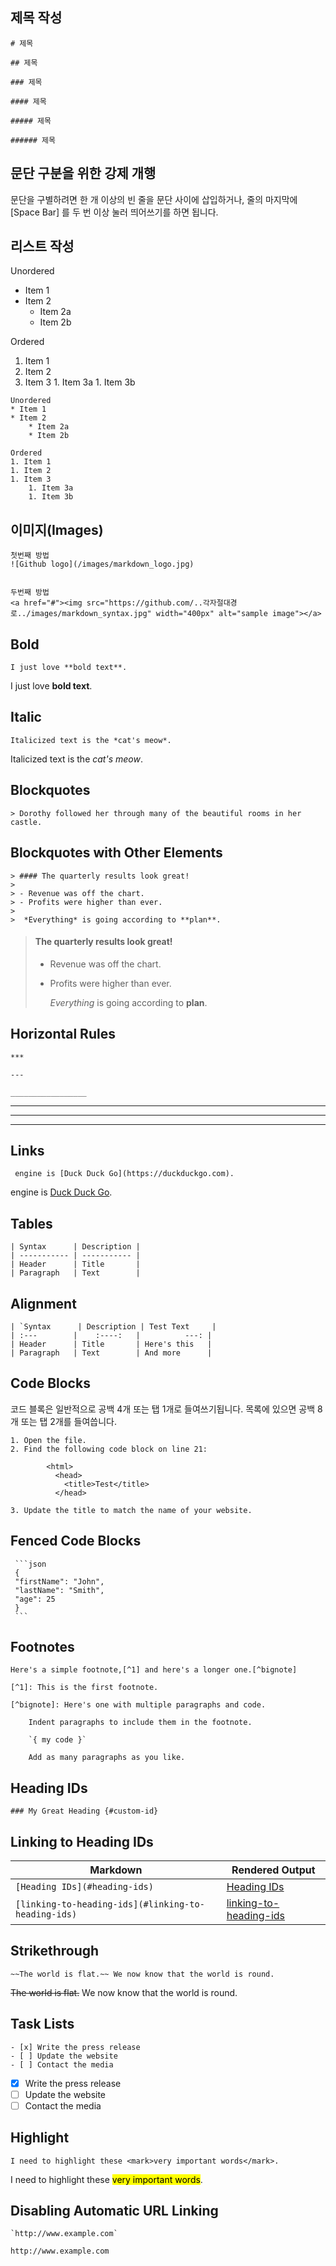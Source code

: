 ## 제목 작성

```
# 제목

## 제목

### 제목

#### 제목

##### 제목

###### 제목

```

## 문단 구분을 위한 강제 개행

문단을 구별하려면 한 개 이상의 빈 줄을 문단 사이에 삽입하거나, 줄의 마지막에 [Space Bar] 를 두 번 이상 눌러 띄어쓰기를 하면 됩니다.

## 리스트 작성

Unordered

- Item 1
- Item 2
  - Item 2a
  - Item 2b

Ordered

1. Item 1
1. Item 2
1. Item 3 1. Item 3a 1. Item 3b

```
Unordered
* Item 1
* Item 2
    * Item 2a
    * Item 2b

Ordered
1. Item 1
1. Item 2
1. Item 3
    1. Item 3a
    1. Item 3b

```

## 이미지(Images)

```
첫번째 방법
![Github logo](/images/markdown_logo.jpg)


두번째 방법
<a href="#"><img src="https://github.com/..각자절대경로../images/markdown_syntax.jpg" width="400px" alt="sample image"></a>

```

## Bold

```
I just love **bold text**.
```

I just love **bold text**.

## Italic

```
Italicized text is the *cat's meow*.
```

Italicized text is the _cat's meow_.

## Blockquotes

```
> Dorothy followed her through many of the beautiful rooms in her castle.
```

## Blockquotes with Other Elements

```
> #### The quarterly results look great!
>
> - Revenue was off the chart.
> - Profits were higher than ever.
>
>  *Everything* is going according to **plan**.
```

> #### The quarterly results look great!
>
> - Revenue was off the chart.
> - Profits were higher than ever.
>
>   _Everything_ is going according to **plan**.

## Horizontal Rules

```
***

---

_________________
```

---

---

---

## Links

```
 engine is [Duck Duck Go](https://duckduckgo.com).
```

engine is [Duck Duck Go](https://duckduckgo.com).

## Tables

```
| Syntax      | Description |
| ----------- | ----------- |
| Header      | Title       |
| Paragraph   | Text        |
```

## Alignment

```
| `Syntax      | Description | Test Text     |
| :---        |    :----:   |          ---: |
| Header      | Title       | Here's this   |
| Paragraph   | Text        | And more      |
```

## Code Blocks

코드 블록은 일반적으로 공백 4개 또는 탭 1개로 들여쓰기됩니다. 목록에 있으면 공백 8개 또는 탭 2개를 들여씁니다.

```
1. Open the file.
2. Find the following code block on line 21:

        <html>
          <head>
            <title>Test</title>
          </head>

3. Update the title to match the name of your website.
```

## Fenced Code Blocks

````
 ```json
 {
 "firstName": "John",
 "lastName": "Smith",
 "age": 25
 }
 ```
````

## Footnotes

```
Here's a simple footnote,[^1] and here's a longer one.[^bignote]

[^1]: This is the first footnote.

[^bignote]: Here's one with multiple paragraphs and code.

    Indent paragraphs to include them in the footnote.

    `{ my code }`

    Add as many paragraphs as you like.
```

## Heading IDs

```
### My Great Heading {#custom-id}
```

## Linking to Heading IDs

| Markdown                                             | Rendered Output                                   |
| ---------------------------------------------------- | ------------------------------------------------- |
| `[Heading IDs](#heading-ids)`                        | <a href="#heading-ids">Heading IDs</a>            |
| `[linking-to-heading-ids](#linking-to-heading-ids) ` | [linking-to-heading-ids](#linking-to-heading-ids) |

## Strikethrough

```
~~The world is flat.~~ We now know that the world is round.
```

~~The world is flat.~~ We now know that the world is round.

## Task Lists

```
- [x] Write the press release
- [ ] Update the website
- [ ] Contact the media
```

- [x] Write the press release
- [ ] Update the website
- [ ] Contact the media

## Highlight

```
I need to highlight these <mark>very important words</mark>.
```

I need to highlight these <mark>very important words</mark>.

## Disabling Automatic URL Linking

```
`http://www.example.com`
```

`http://www.example.com`
